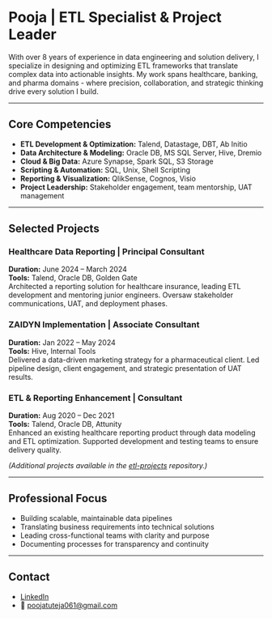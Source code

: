 # Pooja | ETL Specialist & Project Leader

With over 8 years of experience in data engineering and solution delivery, I specialize in designing and optimizing ETL frameworks that translate complex data into actionable insights. My work spans healthcare, banking, and pharma domains - where precision, collaboration, and strategic thinking drive every solution I build.

---

## Core Competencies

- **ETL Development & Optimization:** Talend, Datastage, DBT, Ab Initio  
- **Data Architecture & Modeling:** Oracle DB, MS SQL Server, Hive, Dremio  
- **Cloud & Big Data:** Azure Synapse, Spark SQL, S3 Storage  
- **Scripting & Automation:** SQL, Unix, Shell Scripting  
- **Reporting & Visualization:** QlikSense, Cognos, Visio  
- **Project Leadership:** Stakeholder engagement, team mentorship, UAT management  

---

## Selected Projects

### Healthcare Data Reporting | Principal Consultant  
**Duration:** June 2024 – March 2024  
**Tools:** Talend, Oracle DB, Golden Gate  
Architected a reporting solution for healthcare insurance, leading ETL development and mentoring junior engineers. Oversaw stakeholder communications, UAT, and deployment phases.

### ZAIDYN Implementation | Associate Consultant  
**Duration:** Jan 2022 – May 2024  
**Tools:** Hive, Internal Tools  
Delivered a data-driven marketing strategy for a pharmaceutical client. Led pipeline design, client engagement, and strategic presentation of UAT results.

### ETL & Reporting Enhancement | Consultant  
**Duration:** Aug 2020 – Dec 2021  
**Tools:** Talend, Oracle DB, Attunity  
Enhanced an existing healthcare reporting product through data modeling and ETL optimization. Supported development and testing teams to ensure delivery quality.

_(Additional projects available in the [etl-projects](https://github.com/your-username/etl-projects) repository.)_

---

## Professional Focus

- Building scalable, maintainable data pipelines  
- Translating business requirements into technical solutions  
- Leading cross-functional teams with clarity and purpose  
- Documenting processes for transparency and continuity  

---

## Contact

- [LinkedIn](www.linkedin.com/in/poojatuteja)  
- 📧 poojatuteja061@gmail.com  
